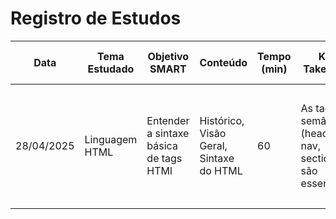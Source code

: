 # Registro de Estudos 

| Data       | Tema Estudado   | Objetivo SMART                                | Conteúdo                               | Tempo (min) | Key Takeaway                                    | Atividades Adicionais                           | Próximos Passos                               | Foco (0–10) | Observação                             |
|------------|-----------------|-----------------------------------------------|----------------------------------------|-------------|-------------------------------------------------|-------------------------------------------------|-----------------------------------------------|-------------|----------------------------------------|
| 28/04/2025 | Linguagem HTML | Entender a sintaxe básica de tags HTMl   | Histórico, Visão Geral, Sintaxe do HTML | 60          | As tags semânticas (header, nav, section) são essenciais | Reunião do projeto Patri-Control               | Praticar criação de estrutura de página com `<header>` e `<footer>` | 8           | Excelente ritmo; manter foco no hands-on |
